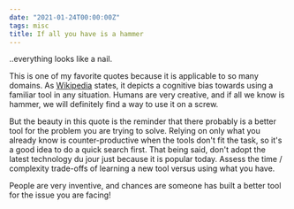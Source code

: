 ```yaml
---
date: "2021-01-24T00:00:00Z"
tags: misc
title: If all you have is a hammer
---
```

..everything looks like a nail.

This is one of my favorite quotes because
it is applicable to so many domains.  As
[Wikipedia](https://en.wikipedia.org/wiki/Law_of_the_instrument)
states, it depicts a cognitive bias towards using a familiar tool in
any situation. Humans are very creative, and if all we know is hammer,
we will definitely find a way to use it on a screw.

But the beauty in this quote is the reminder that there probably is a
better tool for the problem you are trying to solve. Relying on only what
you already know is counter-productive when the tools don't fit the
task, so it's a good idea to do a quick search first. That being said,
don't adopt the latest technology du jour just because it is popular
today. Assess the time / complexity trade-offs of learning a new tool
versus using what you have.

People are very inventive, and chances are someone has built a better
tool for the issue you are facing!
